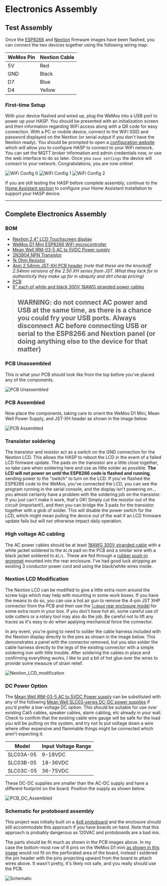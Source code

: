 # Electronics Assembly

## Test Assembly

Once the [ESP8266](01_Arduino_Sketch.md) and [Nextion](02_Nextion_HMI.md) firmware images have been flashed, you can connect the two devices together using the following wiring map:

| WeMos Pin | Nextion Cable |
|-----------|---------------|
| 5V        | Red           |
| GND       | Black         |
| D7        | Blue          |
| D4        | Yellow        |

### First-time Setup

With your device flashed and wired up, plug the WeMos into a USB port to power up your HASP.  You should be presented with an initialization screen and then information regarding WiFi access along with a QR code for easy connection.  With a PC or mobile device, connect to the WiFi SSID and password displayed on the Nextion (or serial output if you don't have the Nextion ready).  You should be prompted to open a [configuration website](http://192.168.4.1) which will allow you to configure HASP to connect to your WiFi network.  You can set the MQTT broker information and admin credentials now, or use the web interface to do so later.  Once you `save settings` the device will connect to your network.  Congratulations, you are now online!

![WiFi Config 0](https://github.com/aderusha/HASwitchPlate/blob/master/Documentation/Images/WiFi_Config_0.png?raw=true) ![WiFi Config 1](https://github.com/aderusha/HASwitchPlate/blob/master/Documentation/Images/WiFi_Config_1.png?raw=true) ![WiFi Config 2](https://github.com/aderusha/HASwitchPlate/blob/master/Documentation/Images/WiFi_Config_2.png?raw=true)

If you are still testing the HASP before complete assembly, continue to the [Home Assistant section](05_Home_Assistant.md) to configure your Home Assistant installation to support your HASP device.

---

## Complete Electronics Assembly

### BOM

* [Nextion 2.4" LCD Touchscreen display](https://amzn.to/2RksiXr)
* [WeMos D1 Mini ESP8266 WiFi microcontroller](https://amzn.to/2UZlga4)
* [Mean Well IRM-03-5 AC to 5VDC Power supply](https://amzn.to/2UUWGa8)
* [2N3904 NPN Transistor](https://amzn.to/2TRuwwD)
* [1k Ohm Resistor](https://amzn.to/2Ec3kTZ)
* [4pin 2.54mm JST-XH PCB header](https://amzn.to/2Eaywmt) *(note that these are the knockoff 2.54mm versions of the 2.50 XH series from JST.  What they lack for in authenticity they make up for in ubiquity and dirt cheap pricing)*
* [PCB](../PCB)
* [6" each of white and black 300V 18AWG stranded power cables](https://amzn.to/2EcMmoA)

> ## WARNING: do not connect AC power and USB at the same time, as there is a chance you could fry your USB ports.  Always disconnect AC before connecting USB or serial to the ESP8266 and Nextion panel (or doing anything else to the device for that matter)

### PCB Unassembled

This is what your PCB should look like from the top before you've placed any of the components.

![PCB Unassembled](https://github.com/aderusha/HASwitchPlate/blob/master/Documentation/Images/HASP_PCB_Front.png?raw=true)

### PCB Assembled

Now place the components, taking care to orient the WeMos D1 Mini, Mean Well Power Supply, and JST-XH header as shown in the image below.

![PCB Assembled](https://github.com/aderusha/HASwitchPlate/blob/master/Documentation/Images/HASP_PCB_Front_Assembled.png?raw=true)

### Transistor soldering

The transistor and resistor act as a switch on the GND connection for the Nextion LCD.  This allows the HASP to reboot the LCD in the event of a failed LCD firmware update.  The pads on the transistor are a little close together, so take care when soldering here and use as little solder as possible.  **The LCD will not power on until the ESP8266 code is flashed and running**, sending power to the "switch" to turn on the LCD.  If you've flashed the ESP8266 code to the WeMos, you've connected the LCD, you can see the program running in the serial console, and the display isn't powering on... you almost certainly have a problem with the soldering job on the transistor.  If you just can't make it work, that's OK!  Simply cut the resistor out of the circuit (important!), and then you can bridge the 3 pads for the transistor together with a glob of solder.  This will disable the power switch for the LCD, which might mean pulling the device out of the wall if an LCD firmware update fails but will not otherwise impact daily operation.

### High voltage AC cabling

The AC power cables should be at least [18AWG 300V stranded cable](https://amzn.to/2EcMmoA) with a white jacket soldered to the `AC/N` pad on the PCB and a similar wire with a black jacket soldered to `AC/L`.  These are fed through a [rubber push-in grommet](https://amzn.to/2N6Etny) mounted into the rear enclosure.  I've had good luck stripping an existing 3 conductor power cord and using the black/white wires inside.

### Nextion LCD Modification

The Nextion LCD can be modified to give a little extra room around the screw lugs which may help with mounting in some work boxes.  If you have the means to do so, you can use a hot air gun to remove the 4-pin JST XHP connector from the PCB and then use the [`lcdmod` rear enclosure model](../3D_Printable_Models/HASwitchPlate_rear_lcdmod.stl) for some extra room in your box.  If you don't have hot air, some careful use of side cutters or a rotary tool may also do the job.  Be careful not to lift any traces as it's easy to do when applying mechanical force the connector.

In any event, you're going to need to solder the cable harness included with the Nextion display directly to the pins as shown in the image below.  This demonstrates a panel with the connector removed, but you also solder the cable harness directly to the legs of the existing connector with a simple soldering iron with little trouble.  After soldering the cables in place and confirming everything works, I like to put a bit of hot glue over the wires to provide some measure of strain relief.

![Nextion_LCD_modification](https://github.com/aderusha/HASwitchPlate/blob/master/Documentation/Images/Nextion_LCD_modification.jpg?raw=true)

### DC Power Option

The [Mean Well IRM-03-5 AC to 5VDC Power supply](https://amzn.to/2UUWGa8) can be substituted with any of the following [Mean Well SLC03-series DC-DC power supplies](http://www.meanwellusa.com/productPdf.aspx?i=786) if you'd prefer a low-voltage DC option.  This should be suitable for use over existing Cat5 cables, speaker cables, alarm cabling, etc already in your wall.  Check to confirm that the existing cable wire gauge will be safe for the load you will be putting on the system, and try not to put voltage down a wire where other expensive and flammable things might be connected which aren't expecting it.

| Model     | Input Voltage Range |
|-----------|---------------------|
| SLC03A-05 | 9-18VDC             |
| SLC03B-05 | 18-36VDC            |
| SLC03C-05 | 36-75VDC            |

These DC-DC supplies are smaller than the AC-DC supply and have a different footprint on the board.  Position the supply as shown below.

![PCB_DC_Assembled](https://github.com/aderusha/HASwitchPlate/blob/master/Documentation/Images/PCB_DC_Assembled.jpg?raw=true)

### Schematic for protoboard assembly

This project was initially built on a [4x6 protoboard](https://amzn.to/2N6IqbM) and the enclosure should still accommodate this approach if you have boards on hand.  Note that this approach is probably dangerous as 120VAC and protoboards are a bad mix.

The parts should be fit much as shown in the PCB images above.  In my case the bottom-most row of 8 pins on the WeMos D1 mini [as shown in this image](https://raw.githubusercontent.com/aderusha/HASwitchPlate/master/Documentation/Images/Perfboard_Assembly_Parts_Installed.jpg) would not fit on the perforated area of the board, instead I soldered the pin header with the pins projecting upward from the board to attach wires above.  It wasn't pretty, it's likely not safe, and you really should use the PCB.

![Schematic](https://github.com/aderusha/HASwitchPlate/blob/master/Documentation/Images/Schematic.png?raw=true)
